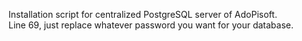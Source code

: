 Installation script for centralized PostgreSQL server of AdoPisoft.  
Line 69, just replace whatever password you want for your database.
